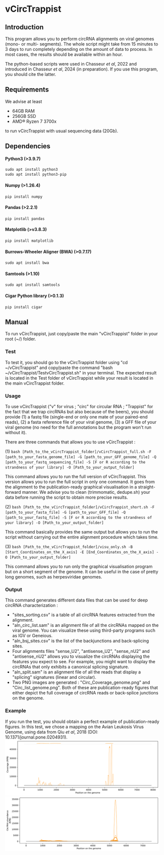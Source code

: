 # vCircTrappist

## Introduction	    
This program allows you to perform circRNA alignments on viral genomes (mono- or multi- segments). The whole script might take from 15 minutes to 3 days to run completely depending on the amount of data to process. In most cases, the results should be available within an hour.

The python-based scripts were used in Chasseur _et al_, 2022 and introduced in Chasseur _et al_, 2024 (in preparation). If you use this program, you should cite the latter.

## Requirements
We advise at least 
- 64GB RAM
- 256GB SSD
- AMD® Ryzen 7 3700x
  
to run vCircTrappist with usual sequencing data (20Gb).

## Dependencies
#### Python3 (>3.9.7)
  ```
  sudo apt install python3
  sudo apt install python3-pip
  ```
#### Numpy (>1.26.4)
  `pip install numpy`
#### Pandas (>2.2.1)
  `pip install pandas` 
#### Matplotlib (>v3.8.3)
  `pip install matplotlib`
#### Burrows-Wheeler Aligner (BWA) (>0.7.17)
  `sudo apt install bwa`
#### Samtools (>1.10)
  `sudo apt install samtools`
#### Cigar Python library (>0.1.3)
  `pip install cigar`

## Manual
To run vCircTrappist, just copy/paste the main "vCircTrappist" folder in your root (~/) folder.

### Test
To test it, you should go to the vCircTrappist folder using "cd ~/vCircTrappist" and copy/paste the command "bash ~/vCircTrappist/TestvCircTrappist.sh" in your terminal. The expected result is located in the Test folder of vCircTrappist while your result is located in the main vCircTrappist folder.

### Usage

To use vCircTrappist ("v" for virus ; "circ" for circular RNA ; "Trappist" for the fact that we trap circRNAs but also because of the beers), you should provide (1) a fastq file (single-end or only one mate of your paired-end reads), (2) a fasta reference file of your viral genome, (3) a GFF file of your viral genome (no need for the full annotations but the program won't run without it).


There are three commands that allows you to use vCircTrappist :


(1) `bash [Path_to_the_vCircTrappist_folder]/vCircTrappist_full.sh -F [path_to_your_fasta_genome_file] -G [path_to_your_GFF_genome_file] -Q [path_to_your_fastq_sequencing_file] -S [F or R according to the strandness of your library] -O [Path_to_your_output_folder]`

This command allows you to run the full version of vCircTrappist. This version allows you to run the full script in only one command. It goes from the alignment to the publication-ready graphical visualisation in a straight-forward manner.
We advise you to clean (trimmomatic, dedupe.sh) your data before running the script to obtain more precise results.


(2) `bash [Path_to_the_vCircTrappist_folder]/vCircTrappist_short.sh -F [path_to_your_fasta_file] -G [path_to_your_GFF_file] -Q [path_to_your_fastq_file] -S [F or R according to the strandness of your library] -O [Path_to_your_output_folder]`

This command basically provides the same output but allows you to run the script without carrying out the entire alignment procedure which takes time.


(3) `bash [Path_to_the_vCircTrappist_folder]/visu_only.sh -B [Start_Coordinates_on_the_X_axis] -E [End_Coordinates_on_the_X_axis] -O [Path_to_your_output_folder]`

This command allows you to run only the graphical visualisation program but on a short segment of the genome. It can be useful in the case of pretty long genomes, such as herpesviridae genomes.

### Output

This command generates different data files that can be used for deep circRNA characterization :
- "sites_sorting.csv" is a table of all circRNA features extracted from the alignment.
- "aln_circ_list.sam" is an alignment file of all the circRNAs mapped on the viral genome. You can visualize these using third-party programs such as IGV or Geneious.
- "aln_bsj_sites.csv" is the list of the backjunctions and back-splicing sites.
- Four alignments files "sense_U2", "antisense_U2", "sense_nU2" and "antisense_nU2" allows you to visualize the circRNAs displaying the features you expect to see. For example, you might want to display the circRNAs that only exhibits a canonical splicing signature.
- "aln_split.sam" is an alignment file of all the reads that display a "splicing" signatures (linear and circular).
- Two PNG images are generated : "Circ_Coverage_genome.png" and "Circ_list_genome.png". Both of these are publication-ready figures that either depict the full coverage of circRNA reads or back-splice junctions on the genome.

### Example
If you run the test, you should obtain a perfect example of publication-ready figures. In this test, we chose a mapping on the Avian Leukosis Virus Genome, using data from Qiu _et al_, 2018 (DOI: 10.1371/journal.pone.0204931).
![Example of results obtained using vCircTrappist](./TestvCircTrappist/Expected_Coverage_Results.png)
![Example of results obtained using vCircTrappist](./TestvCircTrappist/Expected_Sashimi_Results.png)

